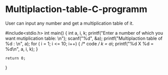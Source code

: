 # Multiplaction-table-C-programm
User can input any number and get a multiplication table of it. 

#include<stdio.h>
int main()
{
    int a, i, k;
    printf("Enter a number of which you want mutiplication table: \n");
    scanf("%d", &a);
    printf("Multiplaction table of %d : \n", a);
    for ( i = 1; i <= 10; i++)
    {
        /* code */
        k = a*i;
        printf("%d X %d = %d\n", a, i, k);
    }
    
    

    return 0;
}
